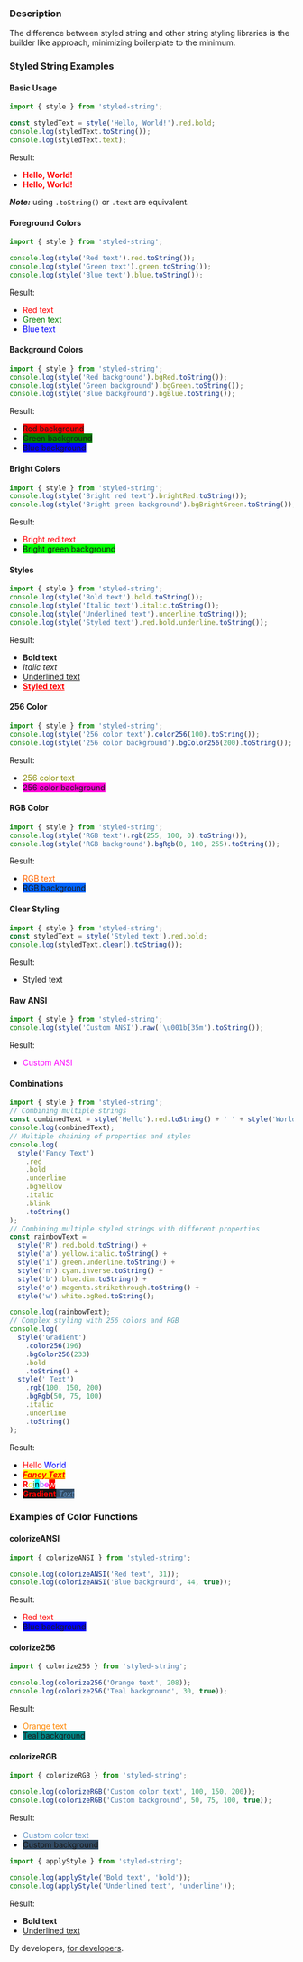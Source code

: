 ### Description

The difference between styled string and other string styling libraries is the builder like approach, 
minimizing boilerplate to the minimum.

### Styled String Examples

#### Basic Usage
```typescript
import { style } from 'styled-string';

const styledText = style('Hello, World!').red.bold;
console.log(styledText.toString());
console.log(styledText.text);
```
Result: 
 - <span style="color: red; font-weight: bold;">Hello, World!</span>
 - <span style="color: red; font-weight: bold;">Hello, World!</span>

***Note:*** using `.toString()` or `.text` are equivalent.

#### Foreground Colors
```typescript
import { style } from 'styled-string';

console.log(style('Red text').red.toString());
console.log(style('Green text').green.toString());
console.log(style('Blue text').blue.toString());
```
Result: 
 - <span style="color: red;">Red text</span>
 - <span style="color: green;">Green text</span>
 - <span style="color: blue;">Blue text</span>


#### Background Colors
```typescript
import { style } from 'styled-string';
console.log(style('Red background').bgRed.toString());
console.log(style('Green background').bgGreen.toString());
console.log(style('Blue background').bgBlue.toString());
```
Result:
- <span style="background-color: red;">Red background</span>
- <span style="background-color: green;">Green background</span>
- <span style="background-color: blue;">Blue background</span>


#### Bright Colors
```typescript
import { style } from 'styled-string';
console.log(style('Bright red text').brightRed.toString());
console.log(style('Bright green background').bgBrightGreen.toString());
```
Result:
- <span style="color: #FF0000;">Bright red text</span>
- <span style="background-color: #00FF00;">Bright green background</span>


#### Styles
```typescript
import { style } from 'styled-string';
console.log(style('Bold text').bold.toString());
console.log(style('Italic text').italic.toString());
console.log(style('Underlined text').underline.toString());
console.log(style('Styled text').red.bold.underline.toString());
```
Result:
- <span style="font-weight: bold;">Bold text</span>
- <span style="font-style: italic;">Italic text</span>
- <span style="text-decoration: underline;">Underlined text</span>
- <span style="color: red; font-weight: bold; text-decoration: underline;">Styled text</span>


#### 256 Color
```typescript
import { style } from 'styled-string';
console.log(style('256 color text').color256(100).toString());
console.log(style('256 color background').bgColor256(200).toString());
```
Result:
- <span style="color: #878700;">256 color text</span>
- <span style="background-color: #ff00d7;">256 color background</span>


#### RGB Color
```typescript
import { style } from 'styled-string';
console.log(style('RGB text').rgb(255, 100, 0).toString());
console.log(style('RGB background').bgRgb(0, 100, 255).toString());
```
Result:
- <span style="color: rgb(255, 100, 0);">RGB text</span>
- <span style="background-color: rgb(0, 100, 255);">RGB background</span>


#### Clear Styling
```typescript
import { style } from 'styled-string';
const styledText = style('Styled text').red.bold;
console.log(styledText.clear().toString());
```
Result:
- <span>Styled text</span>


#### Raw ANSI
```typescript
import { style } from 'styled-string';
console.log(style('Custom ANSI').raw('\u001b[35m').toString());
```
Result:
- <span style="color: magenta;">Custom ANSI</span>


#### Combinations
```typescript
import { style } from 'styled-string';
// Combining multiple strings
const combinedText = style('Hello').red.toString() + ' ' + style('World').blue.toString();
console.log(combinedText);
// Multiple chaining of properties and styles
console.log(
  style('Fancy Text')
    .red
    .bold
    .underline
    .bgYellow
    .italic
    .blink
    .toString()
);
// Combining multiple styled strings with different properties
const rainbowText =
  style('R').red.bold.toString() +
  style('a').yellow.italic.toString() +
  style('i').green.underline.toString() +
  style('n').cyan.inverse.toString() +
  style('b').blue.dim.toString() +
  style('o').magenta.strikethrough.toString() +
  style('w').white.bgRed.toString();

console.log(rainbowText);
// Complex styling with 256 colors and RGB
console.log(
  style('Gradient')
    .color256(196)
    .bgColor256(233)
    .bold
    .toString() +
  style(' Text')
    .rgb(100, 150, 200)
    .bgRgb(50, 75, 100)
    .italic
    .underline
    .toString()
);
```
Result:
- <span style="color: red;">Hello</span> <span style="color: blue;">World</span>
- <span style="color: red; font-weight: bold; text-decoration: underline; background-color: yellow; font-style: italic; animation: blink 1s step-end infinite;">Fancy Text</span>
- <span style="color: red; font-weight: bold;">R</span><span style="color: yellow; font-style: italic;">a</span><span style="color: green; text-decoration: underline;">i</span><span style="color: black; background-color: cyan;">n</span><span style="color: blue; opacity: 0.5;">b</span><span style="color: magenta; text-decoration: line-through;">o</span><span style="color: white; background-color: red;">w</span>
- <span style="color: #ff0000; background-color: #121212; font-weight: bold;">Gradient</span><span style="color: rgb(100, 150, 200); background-color: rgb(50, 75, 100); font-style: italic; text-decoration: underline;"> Text</span>

### Examples of Color Functions

#### colorizeANSI

```typescript
import { colorizeANSI } from 'styled-string';

console.log(colorizeANSI('Red text', 31));
console.log(colorizeANSI('Blue background', 44, true));
```
Result:
 - <span style="color: red;">Red text</span>
 - <span style="background-color: blue;">Blue background</span>

#### colorize256

```typescript
import { colorize256 } from 'styled-string';

console.log(colorize256('Orange text', 208));
console.log(colorize256('Teal background', 30, true));
```
Result:
 - <span style="color: #ff8700;">Orange text</span>
 - <span style="background-color: #008787;">Teal background</span>

#### colorizeRGB

```typescript
import { colorizeRGB } from 'styled-string';

console.log(colorizeRGB('Custom color text', 100, 150, 200));
console.log(colorizeRGB('Custom background', 50, 75, 100, true));
```
Result:
 - <span style="color: rgb(100, 150, 200);">Custom color text</span>
 - <span style="background-color: rgb(50, 75, 100);">Custom background</span>

```typescript
import { applyStyle } from 'styled-string';

console.log(applyStyle('Bold text', 'bold'));
console.log(applyStyle('Underlined text', 'underline'));
```
Result:
 - <span style="font-weight: bold;">Bold text</span>
 - <span style="text-decoration: underline;">Underlined text</span>

By developers, [for developers](./tutorials/For%20Developers.md).
